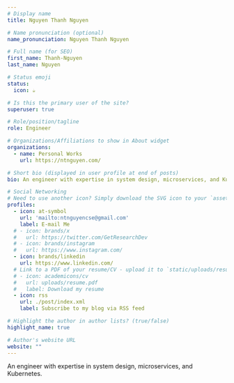 ```yaml
---
# Display name
title: Nguyen Thanh Nguyen

# Name pronunciation (optional)
name_pronunciation: Nguyen Thanh Nguyen

# Full name (for SEO)
first_name: Thanh-Nguyen
last_name: Nguyen

# Status emoji
status:
  icon: ☕️

# Is this the primary user of the site?
superuser: true

# Role/position/tagline
role: Engineer

# Organizations/Affiliations to show in About widget
organizations:
  - name: Personal Works
    url: https://ntnguyen.com/

# Short bio (displayed in user profile at end of posts)
bio: An engineer with expertise in system design, microservices, and Kubernetes.

# Social Networking
# Need to use another icon? Simply download the SVG icon to your `assets/media/icons/` folder.
profiles:
  - icon: at-symbol
    url: 'mailto:ntnguyencse@gmail.com'
    label: E-mail Me
  # - icon: brands/x
  #   url: https://twitter.com/GetResearchDev
  # - icon: brands/instagram
  #   url: https://www.instagram.com/
  - icon: brands/linkedin
    url: https://www.linkedin.com/
  # Link to a PDF of your resume/CV - upload it to `static/uploads/resume.pdf`
  # - icon: academicons/cv
  #   url: uploads/resume.pdf
  #   label: Download my resume
  - icon: rss
    url: ./post/index.xml
    label: Subscribe to my blog via RSS feed

# Highlight the author in author lists? (true/false)
highlight_name: true

# Author's website URL
website: ""
---
```


An engineer with expertise in system design, microservices, and Kubernetes.
